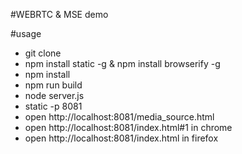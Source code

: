 #WEBRTC & MSE demo

#usage
- git clone
- npm install static -g & npm install browserify -g
- npm install
- npm run build
- node server.js
- static -p 8081
- open http://localhost:8081/media_source.html
- open http://localhost:8081/index.html#1 in chrome
- open http://localhost:8081/index.html in firefox